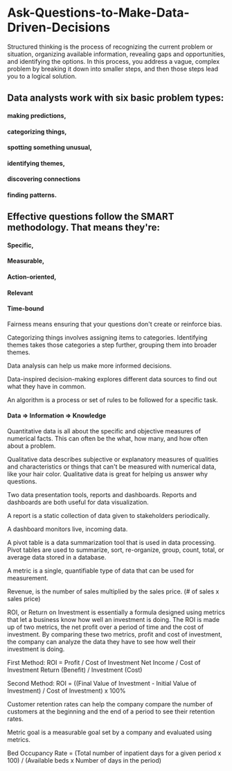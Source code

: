 # Ask-Questions-to-Make-Data-Driven-Decisions
Structured thinking is the process of recognizing the current problem or situation, organizing available information, revealing gaps and opportunities, and identifying the options. In this process, you address a vague, complex problem by breaking it down into smaller steps, and then those steps lead you to a logical solution.

## Data analysts work with six basic problem types:
#### making predictions, 
#### categorizing things, 
#### spotting something unusual,
#### identifying themes, 
#### discovering connections
#### finding patterns.

## Effective questions follow the SMART methodology. That means they're: 
#### Specific, 
#### Measurable, 
#### Action-oriented, 
#### Relevant
#### Time-bound

Fairness means ensuring that your questions don't create or reinforce bias.

Categorizing things involves assigning items to categories. Identifying themes takes those categories a step further, grouping them into broader themes.

Data analysis can help us make more informed decisions.

Data-inspired decision-making explores different data sources to find out what they have in common.

An algorithm is a process or set of rules to be followed for a specific task.

#### Data => Information => Knowledge

Quantitative data is all about the specific and objective measures of numerical facts. This can often be the what, how many, and how often about a problem.

Qualitative data describes subjective or explanatory measures of qualities and characteristics or things that can't be measured with numerical data,
like your hair color. Qualitative data is great for helping us answer why questions.

Two data presentation tools, reports and dashboards. Reports and dashboards are both useful for data visualization.

A report is a static collection of data given to stakeholders periodically.

A dashboard monitors live, incoming data.

A pivot table is a data summarization tool that is used in data processing. Pivot tables are used to summarize, sort, re-organize, group, count, total, or average data stored in a database.

A metric is a single, quantifiable type of data that can be used for measurement. 

Revenue, is the number of sales multiplied by the sales price. (# of sales x sales price)

ROI, or Return on Investment is essentially a formula designed using metrics that let a business know how well an investment is doing. The ROI is made up of two metrics, the net profit over a period of time and the cost of investment. By comparing these two metrics, profit and cost of investment, the company can analyze the data they have to see how well their investment is doing. 

First Method:
ROI = Profit / Cost of Investment
      Net Income / Cost of Investment
      Return (Benefit) / Investment (Cost)

Second Method:
ROI = ((Final Value of Investment - Initial Value of Investment) / Cost of Investment) x 100%

Customer retention rates can help the company compare the number of customers at the beginning and the end of a period to see their retention rates. 

Metric goal is a measurable goal set by a company and evaluated using metrics.

Bed Occupancy Rate = (Total number of inpatient days for a given period x 100) / (Available beds x Number of days in the period)








































